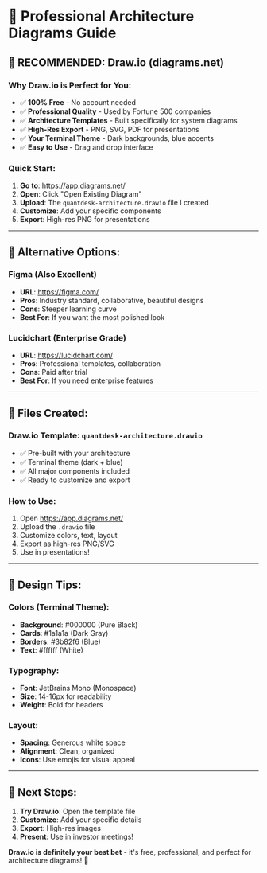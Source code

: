 # 🎨 Professional Architecture Diagrams Guide

## 🚀 **RECOMMENDED: Draw.io (diagrams.net)**

### **Why Draw.io is Perfect for You:**
- ✅ **100% Free** - No account needed
- ✅ **Professional Quality** - Used by Fortune 500 companies
- ✅ **Architecture Templates** - Built specifically for system diagrams
- ✅ **High-Res Export** - PNG, SVG, PDF for presentations
- ✅ **Your Terminal Theme** - Dark backgrounds, blue accents
- ✅ **Easy to Use** - Drag and drop interface

### **Quick Start:**
1. **Go to**: https://app.diagrams.net/
2. **Open**: Click "Open Existing Diagram"
3. **Upload**: The `quantdesk-architecture.drawio` file I created
4. **Customize**: Add your specific components
5. **Export**: High-res PNG for presentations

---

## 🎯 **Alternative Options:**

### **Figma** (Also Excellent)
- **URL**: https://figma.com/
- **Pros**: Industry standard, collaborative, beautiful designs
- **Cons**: Steeper learning curve
- **Best For**: If you want the most polished look

### **Lucidchart** (Enterprise Grade)
- **URL**: https://lucidchart.com/
- **Pros**: Professional templates, collaboration
- **Cons**: Paid after trial
- **Best For**: If you need enterprise features

---

## 📁 **Files Created:**

### **Draw.io Template**: `quantdesk-architecture.drawio`
- ✅ Pre-built with your architecture
- ✅ Terminal theme (dark + blue)
- ✅ All major components included
- ✅ Ready to customize and export

### **How to Use:**
1. Open https://app.diagrams.net/
2. Upload the `.drawio` file
3. Customize colors, text, layout
4. Export as high-res PNG/SVG
5. Use in presentations!

---

## 🎨 **Design Tips:**

### **Colors (Terminal Theme):**
- **Background**: #000000 (Pure Black)
- **Cards**: #1a1a1a (Dark Gray)
- **Borders**: #3b82f6 (Blue)
- **Text**: #ffffff (White)

### **Typography:**
- **Font**: JetBrains Mono (Monospace)
- **Size**: 14-16px for readability
- **Weight**: Bold for headers

### **Layout:**
- **Spacing**: Generous white space
- **Alignment**: Clean, organized
- **Icons**: Use emojis for visual appeal

---

## 🚀 **Next Steps:**

1. **Try Draw.io**: Open the template file
2. **Customize**: Add your specific details
3. **Export**: High-res images
4. **Present**: Use in investor meetings!

**Draw.io is definitely your best bet** - it's free, professional, and perfect for architecture diagrams! 🎉
